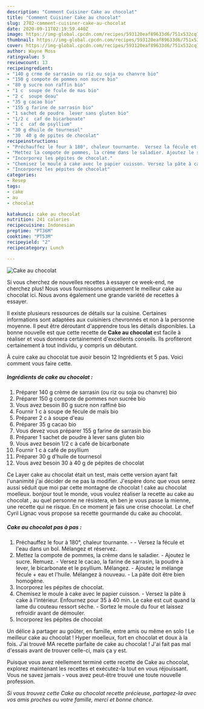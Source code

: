 ```yaml
---
description: "Comment Cuisiner Cake au chocolat"
title: "Comment Cuisiner Cake au chocolat"
slug: 2702-comment-cuisiner-cake-au-chocolat
date: 2020-09-11T02:19:59.440Z
image: https://img-global.cpcdn.com/recipes/593120eaf89633d6/751x532cq70/cake-au-chocolat-photo-principale-de-la-recette.jpg
thumbnail: https://img-global.cpcdn.com/recipes/593120eaf89633d6/751x532cq70/cake-au-chocolat-photo-principale-de-la-recette.jpg
cover: https://img-global.cpcdn.com/recipes/593120eaf89633d6/751x532cq70/cake-au-chocolat-photo-principale-de-la-recette.jpg
author: Wayne Moss
ratingvalue: 5
reviewcount: 13
recipeingredient:
- "140 g crme de sarrasin ou riz ou soja ou chanvre bio"
- "150 g compote de pommes non sucre bio"
- "80 g sucre non raffin bio"
- "1 c  soupe de fcule de mas bio"
- "2 c  soupe deau"
- "35 g cacao bio"
- "155 g farine de sarrasin bio"
- "1 sachet de poudre  lever sans gluten bio"
- "1/2 c  caf de bicarbonate"
- "1 c  caf de psyllium"
- "30 g dhuile de tournesol"
- "30  40 g de ppites de chocolat"
recipeinstructions:
- "Préchauffez le four à 180°, chaleur tournante.  Versez la fécule et l&#39;eau dans un bol. Mélangez et réservez."
- "Mettez la compote de pommes, la crème dans le saladier. Ajoutez le sucre. Remuez. Versez le cacao, la farine de sarrasin, la poudre à lever, le bicarbonate et le psyllium. Mélangez. Ajoutez le mélange fécule + eau et l&#39;huile. Mélangez à nouveau.  La pâte doit être bien homogène."
- "Incorporez les pépites de chocolat."
- "Chemisez le moule à cake avec le papier cuisson. Versez la pâte à cake à l&#39;intérieur. Enfournez pour 35 à 40 min. Le cake est cuit quand la lame du couteau ressort sèche. Sortez le moule du four et laissez refroidir avant de démouler."
- "Incorporez les pépites de chocolat"
categories:
- Resep
tags:
- cake
- au
- chocolat

katakunci: cake au chocolat 
nutrition: 241 calories
recipecuisine: Indonesian
preptime: "PT36M"
cooktime: "PT53M"
recipeyield: "2"
recipecategory: Lunch

---
```



![Cake au chocolat](https://img-global.cpcdn.com/recipes/593120eaf89633d6/751x532cq70/cake-au-chocolat-photo-principale-de-la-recette.jpg)

Si vous cherchez de nouvelles recettes à essayer ce week-end, ne cherchez plus! Nous vous fournissons uniquement le meilleur cake au chocolat ici. Nous avons également une grande variété de recettes à essayer.

Il existe plusieurs ressources de détails sur la cuisine. Certaines informations sont adaptées aux cuisiniers chevronnés et non à la personne moyenne. Il peut être déroutant d'apprendre tous les détails disponibles. La bonne nouvelle est que cette recette de <strong> Cake au chocolat </strong> est facile à réaliser et vous donnera certainement d'excellents conseils. Ils profiteront certainement à tout individu, y compris un débutant.

<!--inarticleads1-->

À cuire cake au chocolat tue avoir besoin 12 Ingrédients et 5 pas. Voici comment vous faire cette.

##### Ingrédients de cake au chocolat :

1. Préparer 140 g crème de sarrasin (ou riz ou soja ou chanvre) bio
1. Préparer 150 g compote de pommes non sucrée bio
1. Vous avez besoin 80 g sucre non raffiné bio
1. Fournir 1 c à soupe de fécule de maïs bio
1. Préparer 2 c à soupe d&#39;eau
1. Préparer 35 g cacao bio
1. Vous devez vous préparer 155 g farine de sarrasin bio
1. Préparer 1 sachet de poudre à lever sans gluten bio
1. Vous avez besoin 1/2 c à café de bicarbonate
1. Fournir 1 c à café de psyllium
1. Préparer 30 g d&#39;huile de tournesol
1. Vous avez besoin 30 à 40 g de pépites de chocolat


Ce Layer cake au chocolat était un test, mais cette version ayant fait l&#39;unanimité j&#39;ai décider de ne pas la modifier. J&#39;espère donc que vous serez aussi séduit que moi par cette montagne de chocolat ! cake au chocolat moelleux. bonjour tout le monde, vous voulez réaliser la recette au cake au chocolat , au quel personne ne résistera, eh ben je vous passe la mienne, une recette qui ne risque. En ce moment je fais une crise chocolat. Le chef Cyril Lignac vous propose sa recette gourmande du cake au chocolat. 

<!--inarticleads2-->

##### Cake au chocolat pas à pas :

1. Préchauffez le four à 180°, chaleur tournante. -  - Versez la fécule et l&#39;eau dans un bol. Mélangez et réservez.
1. Mettez la compote de pommes, la crème dans le saladier. - Ajoutez le sucre. Remuez. - Versez le cacao, la farine de sarrasin, la poudre à lever, le bicarbonate et le psyllium. Mélangez. - Ajoutez le mélange fécule + eau et l&#39;huile. Mélangez à nouveau.  - La pâte doit être bien homogène.
1. Incorporez les pépites de chocolat.
1. Chemisez le moule à cake avec le papier cuisson. - Versez la pâte à cake à l&#39;intérieur. Enfournez pour 35 à 40 min. Le cake est cuit quand la lame du couteau ressort sèche. - Sortez le moule du four et laissez refroidir avant de démouler.
1. Incorporez les pépites de chocolat


Un délice à partager au goûter, en famille, entre amis ou même en solo ! Le meilleur cake au chocolat ! Hyper moelleux, fort en chocolat et doux à la fois. J&#39;ai trouvé MA recette parfaite de cake au chocolat ! J&#39;ai fait pas mal d&#39;essais avant de trouver celle-ci, mais ça y est. 

<!--inarticleads1-->

<p>
Puisque vous avez réellement terminé cette recette de Cake au chocolat, explorez maintenant les recettes et exécutez-la tout en vous réjouissant. Vous ne savez jamais - vous avez peut-être trouvé une toute nouvelle profession.
</p>

<p>
<i>Si vous trouvez cette Cake au chocolat recette précieuse, partagez-la avec vos amis proches ou votre famille, merci et bonne chance.</i>
</p>
